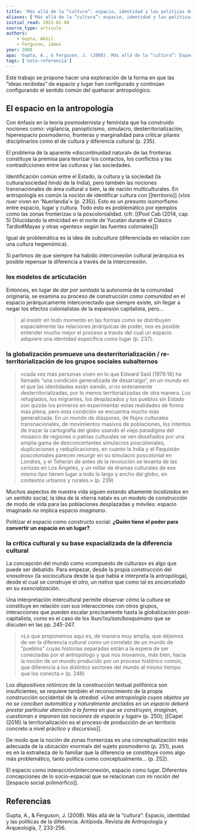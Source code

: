 ```yaml
---
title: 'Más allá de la “cultura”: espacio, identidad y las políticas de la diferencia'
aliases: ['Más allá de la “cultura”: espacio, identidad y las políticas de la diferencia', 'Gupta y Ferguson (2008)']
initial_read: 2021-02-08
source_type: artículo
authors: 
    - Gupta, Akhil
    - Ferguson, James
year: 2008
apa: 'Gupta, A., & Ferguson, J. (2008). Más allá de la “cultura”: Espacio, identidad y las políticas de la diferencia. Antípoda. Revista de Antropología y Arqueología, 7, 233-256.'
tags: ['nota-referencia']
---
```

Este trabajo se propone hacer una exploración de la forma en que las “ideas recibidas” de espacio y lugar han configurado y continúan configurando el sentido común del quehacer antropológico.

## El espacio en la antropología

Con énfasis en la teoría posmodernista y feminista que ha construido nociones como: vigilancia, panopticismo, simulacro, desterritorialización, hiperespacio posmoderno, fronteras y marginalidad para criticar pilares disciplinarios como el de cultura y diferencia cultural (p. 235).

El problema de la aparente «discontinuidad natural» de las fronteras constituye la premisa para teorizar los contactos, los conflictos y las contradicciones entre las culturas y las sociedades.

Identificación común entre el Estado, la cultura y la sociedad (la cultura/sociedad *hindú* de la India), pero también las nociones transnacionales de área cultural o bien, la de nación multiculturales. En antropología es común la noción de identificar cultura con [[territorio]] («los *nuer* viven en 'Nuerlandia'» (p. 235)). Esto es un presunto isomorfismo entre espacio, lugar y cultura. Todo esto es problemático por ejemplos como las zonas fronterizas o la poscolonialidad. (cfr. [[Pool Cab (2014, cap. 5) Dilucidando la etnicidad en el norte de Yucatán durante el Clásico Tardío#Mayas y otras «gentes» según las fuentes coloniales]])

Igual de problemática es la idea de *subcultura* (diferenciada en relación con una cultura hegemónica).

Si partimos de que siempre ha habido interconexión cultural jerárquica es posible repensar la diferencia a través de la interconexión.

### los modelos de articulación

Entonces, en lugar de *dar por sentada* la autonomía de la comunidad originaria, se examina su proceso de construcción *como comunidad* en el espacio jerárquicamente interconectado que siempre existe, sin llegar a negar los efectos colonialistas de la expansión capitalista, pero...

>al insistir en todo momento en las formas como se distribuyen espacialmente las relaciones jerárquicas de poder, nos es posible entender mucho mejor el proceso a través del cual un espacio adquiere una identidad específica como lugar (p. 237).

### la globalización promueve una desterritorialización / re-territorialización de los grupos sociales subalternos

>«cada vez más personas viven en lo que Edward Said (1979:18) ha llamado “una condición generalizada de desarraigo”, en un mundo en el que las identidades están siendo, si no enteramente desterritorializadas, por lo menos territorializadas de otra manera. Los refugiados, los migrantes, los desplazados y los pueblos sin Estado son quizás los primeros en experimentar estas realidades de forma más plena, pero esta condición se encuentra mucho más generalizada. En un mundo de diásporas, de flujos culturales transnacionales, de movimientos masivos de poblaciones, los intentos de trazar la cartografía del globo usando el viejo paradigma del mosaico de regiones o patrias culturales se ven desafiados por una amplia gama de desconcertantes simulacros poscoloniales, duplicaciones y reduplicaciones, en cuanto la India y el Paquistán poscoloniales parecen resurgir en su simulacro poscolonial en Londres, y el Teherán de antes de la revolución se levanta de las cenizas en Los Ángeles, y un millar de dramas culturales de ese mismo tipo tienen lugar a todo lo largo y ancho del globo, en contextos urbanos y rurales.» (p. 239)

Muchos aspectos de nuestra vida siguen estando altamente *localizados* en un sentido social; la idea de la «tierra natal» es un modelo de construcción de modo de vida para las poblaciones desplazadas y móviles: espacio imaginado no implica espacio *imaginario*. 

Politizar el espacio como constructo social: **¿Quién tiene el poder para convertir un espacio en un lugar?**.

### la crítica cultural y su base espacializada de la diferencia cultural

La concepción del mundo como «compuesto de culturas» es algo que puede ser debatido. Para empezar, desde la propia construcción del «nosotros» (la sociocultura desde la que habla e interpreta la antropóloga), desde el cual se construye el *otro, un nativo* que como tal es *encarcelado* en su *esencialización*.

Una interpretación intercultural permite observar cómo la cultura se constituye en relación con sus interacciones con otros grupos, interacciones que pueden escalar precisamente hasta la globalización post-capitalista, como es el caso de los *!kun/!xu/san/bosquimano* que se discuten en las pp. 245-247.

>«Lo que proponemos aquí es, de manera muy amplia, que dejemos de ver la diferencia cultural como un correlato de un mundo de “pueblos” cuyas historias separadas están a la espera de ser conectadas por el antropólogo y que nos movamos, más bien, hacia la noción de un mundo producido por un proceso histórico común, que diferencia a los distintos sectores del mundo al mismo tiempo que los conecta.» (p. 248)

Los *dispositivos retóricos* de la construcción textual polifónica son insuficientes, se requiere también el reconocimiento de la propia construcción occidental de la *otredad*. *«Una antropología cuyos objetos ya no se conciben automática y naturalmente anclados en un espacio deberá prestar particular atención a la forma en que se construyen, imaginan, cuestionan e imponen las nociones de espacio y lugar»* (p. 250); [[Capel (2016) la territorialización es el proceso de producción de un territorio concreto a nivel práctico y discursivo]].

De modo que la noción de zonas fronterizas es una conceptualización más adecuada de la ubicación «normal» del sujeto posmoderno (p. 251), pues es en la extrañeza de lo familiar que la diferencia se constituye como algo más problemático, tanto política como conceptualmente... (p. 252).

El espacio como interacción/interconexión, espacio como lugar. Diferentes concepciones de lo socio-espacial que se relacionan con mi noción del [[espacio social polimórfico]].

## Referencias

Gupta, A., & Ferguson, J. (2008). Más allá de la “cultura”: Espacio, identidad y las políticas de la diferencia. Antípoda. Revista de Antropología y Arqueología, 7, 233-256.
